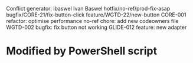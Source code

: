 Conflict generator:
ibaswel Ivan Baswel  hotfix/no-ref/prod-fix-asap bugfix/CORE-21/fix-button-click feature/WGTD-22/new-button  CORE-001 refactor: optimise performance no-ref chore: add new codeowners file WGTD-002 bugfix: fix button not working GLIDE-012 feature: new adapter
# Modified by PowerShell script

